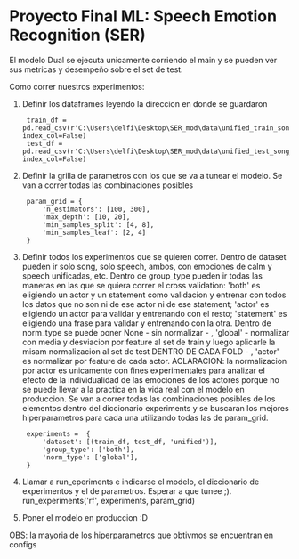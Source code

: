 # Proyecto Final ML: Speech Emotion Recognition (SER)

El modelo Dual se ejecuta unicamente corriendo el main y se pueden ver sus metricas y desempeño sobre el set de test. 

Como correr nuestros experimentos:

1. Definir los dataframes leyendo la direccion en donde se guardaron

        train_df = pd.read_csv(r'C:\Users\delfi\Desktop\SER_mod\data\unified_train_song_speech.csv', index_col=False)
        test_df = pd.read_csv(r'C:\Users\delfi\Desktop\SER_mod\data\unified_test_song_speech.csv', index_col=False)

2. Definir la grilla de parametros con los que se va a tunear el modelo. Se van a correr todas las combinaciones posibles
   
        param_grid = {
            'n_estimators': [100, 300],
            'max_depth': [10, 20],
            'min_samples_split': [4, 8],
            'min_samples_leaf': [2, 4]
        }

4. Definir todos los experimentos que se quieren correr. Dentro de dataset pueden ir solo song, solo speech, ambos, con emociones de calm y speech unificadas, etc. Dentro de group_type pueden ir todas las maneras en las que se quiera correr el cross validation: 'both' es eligiendo un actor y un statement como validacion y entrenar con todos los datos que no son ni de ese actor ni de ese statement;  'actor' es eligiendo un actor para validar y entrenando con el resto; 'statement' es eligiendo una frase para validar y entrenando con la otra. Dentro de norm_type se puede poner None - sin normalizar - , 'global' - normalizar con media y desviacion por feature al set de train y luego aplicarle la misam normalizacion al set de test DENTRO DE CADA FOLD - , 'actor' es normalizar por feature de cada actor. ACLARACION: la normalizacion por actor es unicamente con fines experimentales para analizar el efecto de la individualidad de las emociones de los actores porque no se puede llevar a la practica en la vida real con el modelo en produccion. Se van a correr todas las combinaciones posibles de los elementos dentro del diccionario experiments y se buscaran los mejores hiperparametros para cada una utilizando todas las de param_grid.

        experiments =  {
            'dataset': [(train_df, test_df, 'unified')],
            'group_type': ['both'],
            'norm_type': ['global'],  
        }

4. Llamar a run_eperiments e indicarse el modelo, el diccionario de experimentos y el de parametros. Esperar a que tunee ;). 
run_experiments('rf', experiments, param_grid)

5. Poner el modelo en produccion :D

OBS: la mayoria de los hiperparametros que obtivmos se encuentran en configs
